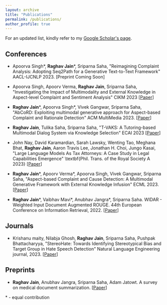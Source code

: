 ```yaml
---
layout: archive
title: "Publications"
permalink: /publications/
author_profile: true
---
```


For an updated list, kindly refer to my [Google Scholar's page](https://scholar.google.com/citations?user=-zrKSCoAAAAJ&hl=en).


## Conferences

* Apoorva Singh\*, **Raghav Jain**\*, Sriparna Saha, "Reimagining Complaint Analysis: Adopting Seq2Path for a Generative Text-to-Text Framework" AACL-IJCNLP 2023. \[Preprint Coming Soon\]

* Apoorva Singh, Apoorv Verma, **Raghav Jain**, Sriparna Saha, "Investigating the Impact of Multimodality and External
Knowledge in Aspect-level Complaint and Sentiment Analysis" CIKM 2023 \[[Paper](https://dl.acm.org/doi/10.1145/3583780.3614937/)\]

* **Raghav Jain**\*, Apoorva Singh\*, Vivek Gangwar, Sriparna Saha, "AbCoRD: Exploiting multimodal generative approach for Aspect-based Complaint and Rationale Detection" ACM MultiMedia 2023. \[[Paper](https://dl.acm.org/doi/10.1145/3581783.3613776/)\]

* **Raghav Jain**, Tulika Saha, Sriparna Saha, "T-VAKS: A Tutoring-based Multimodal Dialog System via Knowledge Selection" ECAI 2023  \[[Paper](https://www.researchgate.net/publication/374324622_T-VAKS_A_Tutoring-Based_Multimodal_Dialog_System_via_Knowledge_Selection)\]

* John Nay, David Karamardian, Sarah Lawsky, Wenting Tao, Meghana Bhat, **Raghav Jain**, Aaron Travis Lee, Jonathan H. Choi, Jungo Kasai,  "Large Language Models As Tax Attorneys: A Case Study in Legal Capabilities Emergence" \textbf{Phil. Trans. of the Royal Society A 2023}  \[[Paper](https://arxiv.org/abs/2306.07075)\]

* **Raghav Jain**\*, Apoorv Verma*, Apoorva Singh, Vivek Gangwar, Sriparna Saha, "Aspect-based Complaint and Cause Detection: A Multimodal Generative Framework with External Knowledge Infusion" ECML 2023. \[[Paper](https://www.springerprofessional.de/aspect-based-complaint-and-cause-detection-a-multimodal-generati/26052040)\]

* **Raghav Jain**\*, Vaibhav Mavi\*, Anubhav Jangra*, Sriparna Saha. WIDAR - Weighted Input Document Augmented ROUGE. 44th European Conference on Information Retrieval, 2022. \[[Paper](https://arxiv.org/abs/2201.09282)\]



## Journals

* Krishanu maity, Nilabja Ghosh, **Raghav Jain**, Sriparna Saha, Pushpak Bhattacharyya,  "StereoHate: Towards Identifying Stereotypical Bias and Target Group in Hate Speech Detection" Natural Language Engineering journal, 2023. \[[Paper](https://www.cse.iitb.ac.in/~pb/papers/nle23-stereohate.pdf)\]

## Preprints

* **Raghav Jain**, Anubhav Jangra, Sriparna Saha, Adam Jatowt. A survey on medical document summarization. \[[Paper](https://arxiv.org/abs/2212.01669)\]



\* - equal contribution
